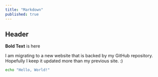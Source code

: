 ```yaml
---
title: "Markdown"
published: true
---
```


## Header

**Bold Text** is here

I am migrating to a new website that is backed by my GitHub repository. Hopefully I keep it updated more than my previous site. :)

```bash
echo "Hello, World!"
```
